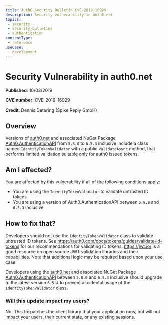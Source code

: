 ```yaml
---
title: Auth0 Security Bulletin CVE-2019-16929
description: Security vulnerability in auth0.net 
topics:
 - security
 - security-bulletins
 - authentication
contentType:
 - reference
useCase:
 - development
---
```


# Security Vulnerability in auth0.net

**Published**: 10/03/2019

**CVE number**: CVE-2019-16929

**Credit**: Dennis Detering (Spike Reply GmbH)

## Overview

Versions of [auth0.net](https://github.com/auth0/auth0.net) and associated NuGet Package [Auth0.AuthenticationAPI](https://www.nuget.org/packages/Auth0.AuthenticationApi/) from `5.8.0` to `6.5.3` inclusive include a class named `IdentityTokenValidator` with a public `ValidateAsync` method, that performs limited validation suitable only for auth0 issued tokens.

## Am I affected?

You are affected by this vulnerability if all of the following conditions apply:

- You are using the `IdentityTokenValidator` to validate untrusted ID tokens
- You are using a version of Auth0.AuthenticationAPI between `5.8.0` and `6.5.3` inclusive

## How to fix that?

Developers should not use the `IdentityTokenValidator` class to validate untrusted ID tokens. See https://auth0.com/docs/tokens/guides/validate-id-tokens for our recommendations for validating ID tokens. https://jwt.io/ is a good resource on open source JWT validation libraries and their capabilities. Note that additional logic may be required based upon your use case.

Developers using the [auth0.net](https://github.com/auth0/auth0.net) and associated NuGet Package [Auth0.AuthenticationAPI](https://www.nuget.org/packages/Auth0.AuthenticationApi/) between `5.8.0` and `6.5.3` inclusive should upgrade to the latest version `6.5.4` to prevent accidental usage of the `IdentityTokenValidator` class.

### Will this update impact my users?

No. This fix patches the client library that your application runs, but will not impact your users, their current state, or any existing sessions.

